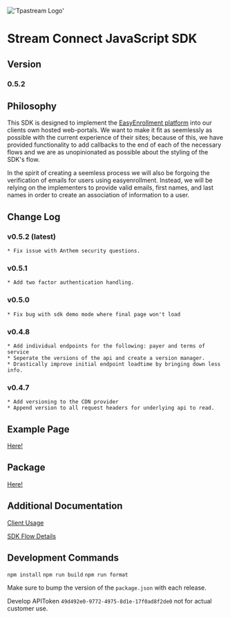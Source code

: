  !['Tpastream Logo'](https://s3.amazonaws.com/tpastream-public/tpastream-logo-hori-RGB.179x33.png)
# Stream Connect JavaScript SDK

## Version

### 0.5.2

## Philosophy
This SDK is designed to implement the [EasyEnrollment platform](https://www.easyenrollment.net) into our clients own hosted web-portals. We want to make it fit as seemlessly as possible with the current experience of their sites; because of this, we have provided functionality to add callbacks to the end of each of the necessary flows and we are as unopinionated as possible about the styling of the SDK's flow.

In the spirit of creating a seemless process we will also be forgoing the verification of emails for users using easyenrollment. Instead, we will be relying on the implementers to provide valid emails, first names, and last names in order to create an association of information to a user.


## Change Log
### v0.5.2 (latest)
    * Fix issue with Anthem security questions.
### v0.5.1
    * Add two factor authentication handling.
### v0.5.0
    * Fix bug with sdk demo mode where final page won't load
### v0.4.8
    * Add individual endpoints for the following: payer and terms of service
    * Seperate the versions of the api and create a version manager.
    * Drastically improve initial endpoint loadtime by bringing down less info.
### v0.4.7 
    * Add versioning to the CDN provider
    * Append version to all request headers for underlying api to read.

## Example Page
[Here!](https://www.tpastream.com/sdk_demo.html)

## Package
[Here!](https://www.npmjs.com/package/stream-connect-sdk)

## Additional Documentation
[Client Usage](docs/client-usage.md)

[SDK Flow Details](docs/sdk-flow.md)

## Development Commands
`npm install`
`npm run build`
`npm run format`

Make sure to bump the version of the `package.json` with each release.

Develop APIToken `49d492e0-9772-4975-8d1e-17f0ad8f2de0` not for actual customer use.